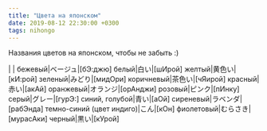 ```yaml
---
title: "Цвета на японском"
date: 2019-08-12 22:30:00 +0300
tags: nihongo
---
```

Названия цветов на японском, чтобы не забыть :)
<!--more-->

| |
бежевый|ベージュ|[бЭ:джю]
белый|白い|[шИрой]
желтый|黄色い|[кИ:рой]
зеленый|みどり|[мидОри]
коричневый|茶色い|[чЯирой]
красный|赤い|[акАй]
оранжевый|オランジ|[орАнджи]
розовый|ピンク|[пИнку]
серый|グレー|[гурЭ:]
синий, голубой|青い|[аОй]
сиреневый|ラベンダ|[рабЭнда]
темно-синий (цвет индиго)|こん|[кОн]
фиолетовый|むらさき|[мурасАки]
черный|黒い|[кУрой]

